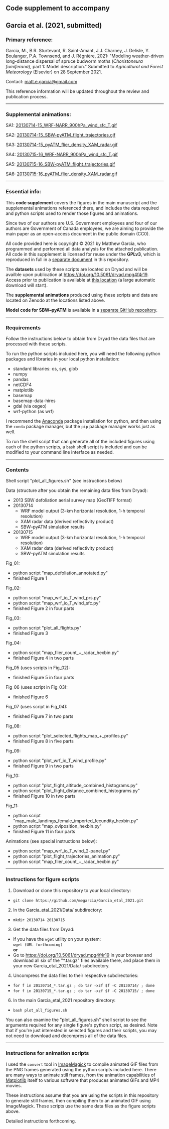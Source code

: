 ## Code supplement to accompany

## Garcia et al. (2021, submitted)

### Primary reference:

Garcia, M., B.R. Sturtevant, R. Saint-Amant, J.J. Charney, J. Delisle, Y. Boulanger, P.A. Townsend, and J. Régnière, 2021: "Modeling weather-driven long-distance dispersal of spruce budworm moths (_Choristoneura fumiferana_), part 1: Model description." Submitted to _Agricultural and Forest Meteorology_ (Elsevier) on 28 September 2021.

Contact: [matt.e.garcia@gmail.com](mailto://matt.e.garcia@gmail.com)

This reference information will be updated throughout the review and publication process.

<hr>

### Supplemental animations:

SA1: [20130714-15_WRF-NARR_900hPa_wind_sfc_T.gif](https://datadryad.org/stash/downloads/zenodo_file/1047948?share=qeePqE_OSF0bZbHcW9gi_nhDvijyLynNj6R4Wwuj_98)

SA2: [20130714-15_SBW-pyATM_flight_trajectories.gif](https://datadryad.org/stash/downloads/zenodo_file/1047951?share=qeePqE_OSF0bZbHcW9gi_nhDvijyLynNj6R4Wwuj_98)

SA3: [20130714-15_pyATM_flier_density_XAM_radar.gif](https://datadryad.org/stash/downloads/zenodo_file/1047952?share=qeePqE_OSF0bZbHcW9gi_nhDvijyLynNj6R4Wwuj_98)

SA4: [20130715-16_WRF-NARR_900hPa_wind_sfc_T.gif](https://datadryad.org/stash/downloads/zenodo_file/1047947?share=qeePqE_OSF0bZbHcW9gi_nhDvijyLynNj6R4Wwuj_98)

SA5: [20130715-16_SBW-pyATM_flight_trajectories.gif](https://datadryad.org/stash/downloads/zenodo_file/1047944?share=qeePqE_OSF0bZbHcW9gi_nhDvijyLynNj6R4Wwuj_98)

SA6: [20130715-16_pyATM_flier_density_XAM_radar.gif](https://datadryad.org/stash/downloads/zenodo_file/1047953?share=qeePqE_OSF0bZbHcW9gi_nhDvijyLynNj6R4Wwuj_98)

<hr>

### Essential info:

This **code supplement** covers the figures in the main manuscript and the supplemental animations referenced there, and includes the data required and python scripts used to render those figures and animations. 

Since two of our authors are U.S. Government employees and four of our authors are Government of Canada employees, we are aiming to provide the main paper as an open-access document in the public domain (CC0).

All code provided here is copyright © 2021 by Matthew Garcia, who programmed and performed all data analysis for the attached publication. All code in this supplement is licensed for reuse under the **GPLv3**, which is reproduced in full in a [separate document](https://github.com/megarcia/Garcia_etal_2021/blob/main/LICENSE) in this repository.

The **datasets** used by these scripts are located on Dryad and will be availble upon publication at https://doi.org/10.5061/dryad.mpg4f4r19. Access prior to publication is available at [this location](https://datadryad.org/stash/share/qeePqE_OSF0bZbHcW9gi_nhDvijyLynNj6R4Wwuj_98) (a large automatic download will start).

The **supplemental animations** produced using these scripts and data are located on Zenodo at the locations listed above.

**Model code for SBW–pyATM** is available in a [separate GitHub repository](https://github.com/megarcia/SBW-pyATM).

<hr>

### Requirements

Follow the instructions below to obtain from Dryad the data files that are processed with these scripts.

To run the python scripts included here, you will need the following python packages and libraries in your local python installation:

* standard libraries: os, sys, glob
* numpy
* pandas
* netCDF4
* matplotlib
* basemap
* basemap-data-hires
* gdal (via osgeo)
* wrf-python (as wrf)

I recommend the [Anaconda](http://www.anaconda.com/products/individual) package installation for python, and then using the `conda` package manager, but the `pip` package manager works just as well.

To run the shell script that can generate all of the included figures using each of the python scripts, a `bash` shell script is included and can be modified to your command line interface as needed.

<hr>

### Contents

Shell script "plot_all_figures.sh" (see instructions below)

Data (structure after you obtain the remaining data files from Dryad):
* 2013 SBW defoliation aerial survey map (GeoTIFF format)
* 20130714
    * WRF model output (3-km horizontal resolution, 1-h temporal resolution)
    * XAM radar data (derived reflectivity product)
    * SBW–pyATM simulation results 
* 20130715
    * WRF model output (3-km horizontal resolution, 1-h temporal resolution)
    * XAM radar data (derived reflectivity product)
    * SBW–pyATM simulation results

Fig_01:
* python script "map_defoliation_annotated.py"
* finished Figure 1

Fig_02:
* python script "map_wrf_io_T_wind_prs.py"
* python script "map_wrf_io_T_wind_sfc.py"
* finished Figure 2 in four parts

Fig_03:
* python script "plot_all_flights.py"
* finished Figure 3

Fig_04:
* python script "map_flier_count_+_radar_hexbin.py"
* finished Figure 4 in two parts

Fig_05 (uses scripts in Fig_02):
* finished Figure 5 in four parts

Fig_06 (uses script in Fig_03):
* finished Figure 6

Fig_07 (uses script in Fig_04):
* finished Figure 7 in two parts

Fig_08:
* python script "plot_selected_flights_map_+_profiles.py"
* finished Figure 8 in five parts

Fig_09:
* python script "plot_wrf_io_T_wind_profile.py"
* finished Figure 9 in two parts

Fig_10:
* python script "plot_flight_altitude_combined_histograms.py"
* python script "plot_flight_distance_combined_histograms.py"
* finished Figure 10 in two parts

Fig_11:
* python script "map_male_landings_female_imported_fecundity_hexbin.py"
* python script "map_oviposition_hexbin.py"
* finished Figure 11 in four parts

Animations (see special instructions below):
* python script "map_wrf_io_T_wind_2-panel.py"
* python script "plot_flight_trajectories_animation.py"
* python script "map_flier_count_+_radar_hexbin.py"

<hr>

### Instructions for figure scripts

1. Download or clone this repository to your local directory:
* `git clone https://github.com/megarcia/Garcia_etal_2021.git`
2. In the Garcia_etal_2021/Data/ subdirectory:
* `mkdir 20130714 20130715`
3. Get the data files from Dryad:
* If you have the `wget` utility on your system:<br>
`wget (URL forthcoming)`
<br>**or**
* Go to https://doi.org/10.5061/dryad.mpg4f4r19 in your browser and download all six of the "*.tar.gz" files available there, and place them in your new Garcia_etal_2021/Data/ subdirectory.
4. Uncompress the data files to their respective subdirectories:
* `for f in 20130714_*.tar.gz ; do tar -xzf $f -C 20130714/ ; done`
* `for f in 20130715_*.tar.gz ; do tar -xzf $f -C 20130715/ ; done`
6. In the main Garcia_etal_2021 repository directory:
* `bash plot_all_figures.sh`

You can also examine the "plot_all_figures.sh" shell script to see the arguments required for any single figure's python script, as desired. Note that if you're just interested in selected figures and their scripts, you may not need to download and decompress all of the data files.

<hr>

### Instructions for animation scripts

I used the `convert` tool in [ImageMagick](https://imagemagick.org/) to compile animated GIF files from the PNG frames generated using the python scripts included here. There are many ways to animate still frames, from the animation capabilities of [Matplotlib](https://matplotlib.org/stable/index.html) itself to various software that produces animated GIFs and MP4 movies.

These instructions assume that you are using the scripts in this repository to generate still frames, then compiling them to an animated GIF using ImageMagick. These scripts use the same data files as the figure scripts above.

Detailed instructions forthcoming.


